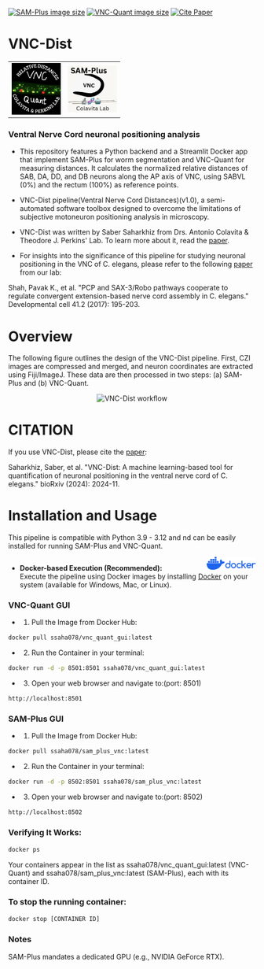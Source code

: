 [![SAM-Plus image size](https://img.shields.io/docker/image-size/ssaha078/sam_plus_vnc/latest.svg?label=SAM-Plus%20image%20size)](https://hub.docker.com/r/ssaha078/sam_plus_vnc)
[![VNC-Quant image size](https://img.shields.io/docker/image-size/ssaha078/vnc_quant_gui/latest.svg?label=VNC-Quant%20image%20size)](https://hub.docker.com/r/ssaha078/vnc_quant_gui)
[![Cite Paper](https://img.shields.io/badge/Cite%20Paper-green)](https://www.biorxiv.org/content/10.1101/2024.11.16.623955v2.abstract)




# VNC-Dist  
<table>
  <tr>
    <td align="right">
      <img src="images/VNC-Quant.png" alt="VNC-Quant logo" width="100"/>
    </td>
    <td align="left">
      <img src="images/SAM-Plus.PNG" alt="SAM-Plus logo" width="100"/>
    </td>
  </tr>
</table>



### Ventral Nerve Cord neuronal positioning analysis      

* This repository features a Python backend and a Streamlit Docker app that implement SAM-Plus for worm segmentation and VNC-Quant for measuring distances. It calculates the normalized relative distances of SAB, DA, DD, and DB neurons along the AP axis of VNC, using SABVL (0%) and the rectum (100%) as reference points.

* VNC-Dist pipeline(Ventral Nerve Cord Distances)(v1.0), a semi-automated software toolbox designed to overcome the limitations of subjective motoneuron positioning analysis in microscopy.

* VNC-Dist was written by Saber Saharkhiz from Drs. Antonio Colavita & Theodore J. Perkins' Lab. To learn more about it, read the [paper](https://www.biorxiv.org/content/10.1101/2024.11.16.623955v2.abstract).
* For insights into the significance of this pipeline for studying neuronal positioning in the VNC of C. elegans, please refer to the following [paper](https://www.cell.com/developmental-cell/fulltext/S1534-5807(17)30210-1) from our lab:

Shah, Pavak K., et al. "PCP and SAX-3/Robo pathways cooperate to regulate convergent extension-based nerve cord assembly in C. elegans." Developmental cell 41.2 (2017): 195-203.


# Overview

The following figure outlines the design of the VNC-Dist pipeline. First, CZI images are compressed and merged, and neuron coordinates are extracted using Fiji/ImageJ. These data are then processed in two steps: (a) SAM-Plus and (b) VNC-Quant.

<p align="center">
  <img src="images/Pipeline Design.png" alt="VNC-Dist workflow" width="800">
</p>


# CITATION
If you use VNC-Dist, please cite the [paper](https://www.biorxiv.org/content/10.1101/2024.11.16.623955v2.abstract):


Saharkhiz, Saber, et al. "VNC-Dist: A machine learning-based tool for quantification of neuronal positioning in the ventral nerve cord of C. elegans." bioRxiv (2024): 2024-11.


# Installation and Usage

This pipeline is compatible with Python 3.9 - 3.12 and nd can be easily installed for running SAM-Plus and VNC-Quant.



<div style="overflow:auto;">
  <div style="float:right; width:100px; margin-left:10px;">
    <img src="images/Docker.png" alt="Docker Logo" width="100"/>
  </div>
  
  - **Docker-based Execution (Recommended):**  
  Execute the pipeline using Docker images by installing [Docker](https://www.docker.com/products/docker-desktop/) on your system (available for Windows, Mac, or Linux).

### VNC-Quant GUI

- 1) Pull the Image from Docker Hub:
```bash
docker pull ssaha078/vnc_quant_gui:latest
```
- 2) Run the Container in your terminal:
```bash
docker run -d -p 8501:8501 ssaha078/vnc_quant_gui:latest
```
- 3)  Open your web browser and navigate to:(port: 8501)
 ```bash
http://localhost:8501
```


### SAM-Plus GUI
- 1) Pull the Image from Docker Hub:

```bash
docker pull ssaha078/sam_plus_vnc:latest
```
- 2) Run the Container in your terminal:
 ```bash
docker run -d -p 8502:8501 ssaha078/sam_plus_vnc:latest
```
- 3)  Open your web browser and navigate to:(port: 8502)
 ```bash
http://localhost:8502
```

### Verifying It Works: 
 ```bash
docker ps 
```

Your containers appear in the list as ssaha078/vnc_quant_gui:latest (VNC-Quant) and ssaha078/sam_plus_vnc:latest (SAM-Plus), each with its container ID.

### To stop the running container:
 ```bash
docker stop [CONTAINER ID]
```

### Notes
SAM-Plus mandates a dedicated GPU (e.g., NVIDIA GeForce RTX).



